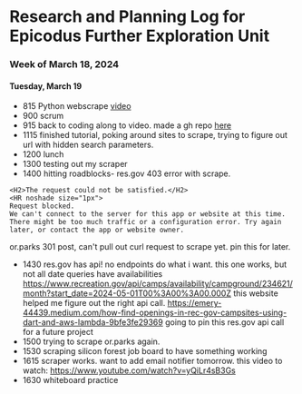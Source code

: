 # Research and Planning Log for Epicodus Further Exploration Unit

### Week of March 18, 2024

#### Tuesday, March 19

* 815 Python webscrape [video](https://www.youtube.com/watch?v=XVv6mJpFOb0)
* 900 scrum
* 915 back to coding along to video. made a gh repo [here](https://github.com/kimmykokonut/scraping-practice)
* 1115 finished tutorial, poking around sites to scrape, trying to figure out url with hidden search parameters.
* 1200 lunch
* 1300 testing out my scraper
* 1400 hitting roadblocks-
res.gov 403 error with scrape. 
```<H1>403 ERROR</H1>
<H2>The request could not be satisfied.</H2>
<HR noshade size="1px">
Request blocked.
We can't connect to the server for this app or website at this time. There might be too much traffic or a configuration error. Try again later, or contact the app or website owner.
```
or.parks 301 post, can't pull out curl request to scrape yet. pin this for later.
* 1430 res.gov has api!  no endpoints do what i want. this one works, but not all date queries have availabilities      https://www.recreation.gov/api/camps/availability/campground/234621/month?start_date=2024-05-01T00%3A00%3A00.000Z  this website helped me figure out the right api call. https://emery-44439.medium.com/how-find-openings-in-rec-gov-campsites-using-dart-and-aws-lambda-9bfe3fe29369
going to pin this res.gov api call for a future project
* 1500 trying to scrape or.parks again.
* 1530 scraping silicon forest job board to have something working
* 1615 scraper works. want to add email notifier tomorrow. 
this video to watch: https://www.youtube.com/watch?v=yQiLr4sB3Gs
* 1630 whiteboard practice